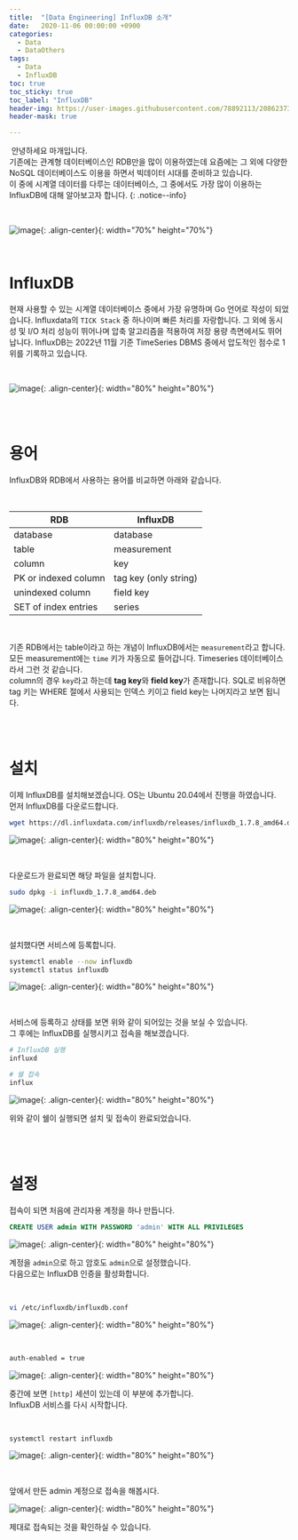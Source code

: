 ```yaml
---
title:  "[Data Engineering] InfluxDB 소개"
date:   2020-11-06 00:00:00 +0900
categories:
  - Data
  - DataOthers
tags:
  - Data
  - InfluxDB
toc: true
toc_sticky: true
toc_label: "InfluxDB"
header-img: https://user-images.githubusercontent.com/78892113/208623739-3d766675-2ba6-4d05-b1e0-b735a445b544.png
header-mask: true

---
```


&nbsp;안녕하세요 마개입니다.  
기존에는 관계형 데이터베이스인 RDB만을 많이 이용하였는데 요즘에는 그 외에 다양한 NoSQL 데이터베이스도 이용을 하면서 빅데이터 시대를 준비하고 있습니다.  
이 중에 시계열 데이터를 다루는 데이터베이스, 그 중에서도 가장 많이 이용하는 InfluxDB에 대해 알아보고자 합니다. 
{: .notice--info}

<br>

![image](https://user-images.githubusercontent.com/78892113/208623739-3d766675-2ba6-4d05-b1e0-b735a445b544.png){: .align-center}{: width="70%" height="70%"} 

<br>

# InfluxDB

현재 사용할 수 있는 시계열 데이터베이스 중에서 가장 유명하며 Go 언어로 작성이 되었습니다. Influxdata의 `TICK Stack` 중 하나이며 빠른 처리를 자랑합니다. 그 외에 동시성 및 I/O 처리 성능이 뛰어나며 압축 알고리즘을 적용하여 저장 용량 측면에서도 뛰어납니다. InfluxDB는 2022년 11월 기준 TimeSeries DBMS 중에서 압도적인 점수로 1위를 기록하고 있습니다.

<br>

![image](https://user-images.githubusercontent.com/78892113/208624422-666acd6f-f3b7-408c-a8f3-acbc063dc817.png){: .align-center}{: width="80%" height="80%"} 

<br><br>

# 용어

InfluxDB와 RDB에서 사용하는 용어를 비교하면 아래와 같습니다.

<br>

| **RDB**              | **InfluxDB**          |
|----------------------|-----------------------|
| database             | database              |
| table                | measurement           |
| column               | key                   |
| PK or indexed column | tag key (only string) |
| unindexed column     | field key             |
| SET of index entries | series                |

<br>

기존 RDB에서는 table이라고 하는 개념이 InfluxDB에서는 `measurement`라고 합니다. 모든 measurement에는 `time` 키가 자동으로 들어갑니다. Timeseries 데이터베이스라서 그런 것 같습니다.  
column의 경우 `key`라고 하는데 **tag key**와 **field key**가 존재합니다. SQL로 비유하면 tag 키는 WHERE 절에서 사용되는 인덱스 키이고 field key는 나머지라고 보면 됩니다. 

<br><br>

# 설치

이제 InfluxDB를 설치해보겠습니다. OS는 Ubuntu 20.04에서 진행을 하였습니다.  
먼저 InfluxDB를 다운로드합니다.

```sh
wget https://dl.influxdata.com/influxdb/releases/influxdb_1.7.8_amd64.deb
```

![image](https://user-images.githubusercontent.com/78892113/208626302-ca55ea57-0586-4c84-b053-335706b926f1.png){: .align-center}{: width="80%" height="80%"} 

<br>

다운로드가 완료되면 해당 파일을 설치합니다.

```sh
sudo dpkg -i influxdb_1.7.8_amd64.deb
```

![image](https://user-images.githubusercontent.com/78892113/208626441-f2820cfe-3fb2-421b-9dee-acc965b16bb3.png){: .align-center}{: width="80%" height="80%"} 

<br>

설치했다면 서비스에 등록합니다.

```sh
systemctl enable --now influxdb
systemctl status influxdb
```

![image](https://user-images.githubusercontent.com/78892113/208626580-98e5e574-d398-4deb-b6ae-84b614ba4bd2.png){: .align-center}{: width="80%" height="80%"} 

<br>

서비스에 등록하고 상태를 보면 위와 같이 되어있는 것을 보실 수 있습니다.  
그 후에는 InfluxDB를 실행시키고 접속을 해보겠습니다.

```sh
# InfluxDB 실행
influxd

# 쉘 접속
influx
```

![image](https://user-images.githubusercontent.com/78892113/208626761-784160f7-0aea-4afe-ae1d-ff17109f956c.png){: .align-center}{: width="80%" height="80%"} 

위와 같이 쉘이 실행되면 설치 및 접속이 완료되었습니다.

<br><br>

# 설정

접속이 되면 처음에 관리자용 계정을 하나 만듭니다.

```sql
CREATE USER admin WITH PASSWORD 'admin' WITH ALL PRIVILEGES
```

![image](https://user-images.githubusercontent.com/78892113/208627079-523ce931-f3cc-401a-85d6-827d562e0956.png){: .align-center}{: width="80%" height="80%"} 

계정을 `admin`으로 하고 암호도 `admin`으로 설정했습니다.  
다음으로는 InfluxDB 인증을 활성화합니다.

<br>

```sh
vi /etc/influxdb/influxdb.conf
```

![image](https://user-images.githubusercontent.com/78892113/208627276-6a48d9a3-5feb-4c02-9aa4-6cec18791483.png){: .align-center}{: width="80%" height="80%"} 

<br>

```sh
auth-enabled = true
```

![image](https://user-images.githubusercontent.com/78892113/208627369-09ac7b50-30ff-4150-9722-3d591fbaca2c.png){: .align-center}{: width="80%" height="80%"} 

중간에 보면 `[http]` 세션이 있는데 이 부분에 추가합니다.  
InfluxDB 서비스를 다시 시작합니다.

<br>

```sh
systemctl restart influxdb
```

![image](https://user-images.githubusercontent.com/78892113/208627530-0cfe9c66-8a1c-42d6-8e7b-286b3efcc2f8.png){: .align-center}{: width="80%" height="80%"} 

<br>

앞에서 만든 admin 계정으로 접속을 해봅시다.

![image](https://user-images.githubusercontent.com/78892113/208627623-eba1b751-28e2-4960-a2cf-bc03819f85c4.png){: .align-center}{: width="80%" height="80%"} 

제대로 접속되는 것을 확인하실 수 있습니다.